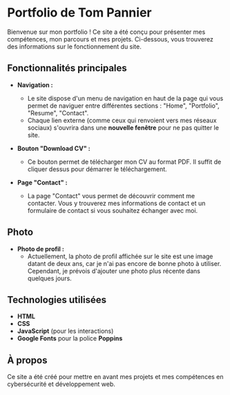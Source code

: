 # Portfolio de Tom Pannier

Bienvenue sur mon portfolio ! Ce site a été conçu pour présenter mes compétences, mon parcours et mes projets. Ci-dessous, vous trouverez des informations sur le fonctionnement du site.

## Fonctionnalités principales

- **Navigation :** 
    - Le site dispose d'un menu de navigation en haut de la page qui vous permet de naviguer entre différentes sections : "Home", "Portfolio", "Resume", "Contact".
    - Chaque lien externe (comme ceux qui renvoient vers mes réseaux sociaux) s'ouvrira dans une **nouvelle fenêtre** pour ne pas quitter le site.

- **Bouton "Download CV" :** 
    - Ce bouton permet de télécharger mon CV au format PDF. Il suffit de cliquer dessus pour démarrer le téléchargement.

- **Page "Contact" :**
    - La page "Contact" vous permet de découvrir comment me contacter. Vous y trouverez mes informations de contact et un formulaire de contact si vous souhaitez échanger avec moi.

## Photo

- **Photo de profil :**
    - Actuellement, la photo de profil affichée sur le site est une image datant de deux ans, car je n'ai pas encore de bonne photo à utiliser. Cependant, je prévois d'ajouter une photo plus récente dans quelques jours.

## Technologies utilisées

- **HTML**
- **CSS**
- **JavaScript** (pour les interactions)
- **Google Fonts** pour la police **Poppins**

## À propos

Ce site a été créé pour mettre en avant mes projets et mes compétences en cybersécurité et développement web.
